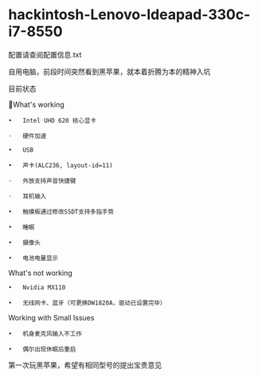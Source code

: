 # hackintosh-Lenovo-Ideapad-330c-i7-8550

配置请查阅配置信息.txt

自用电脑，前段时间突然看到黑苹果，就本着折腾为本的精神入坑

目前状态

What's working

	•	Intel UHD 620 核心显卡
	
	◦	硬件加速
	
	•	USB
	
	•	声卡(ALC236, layout-id=11)
	
	◦	外放支持声音快捷键
	
	◦	耳机输入
	
	•	触摸板通过修改SSDT支持多指手势
	
	•	睡眠
	
	•	摄像头
	
	•	电池电量显示
	
What's not working

	•	Nvidia MX110
	
	•	无线网卡、蓝牙（可更换DW1820A，驱动已设置完毕）
	
Working with Small Issues

	•	机身麦克风输入不工作
	
	•	偶尔出现休眠后重启

第一次玩黑苹果，希望有相同型号的提出宝贵意见
